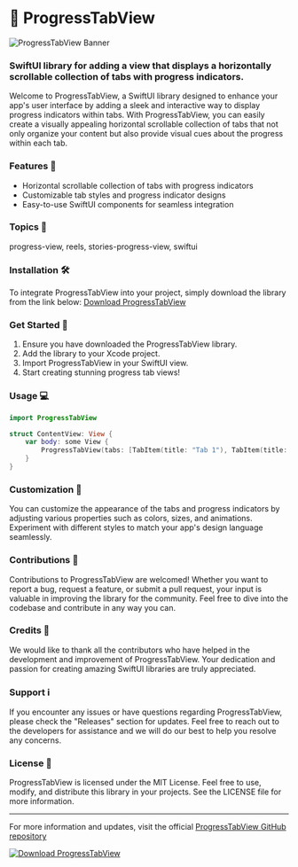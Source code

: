 # 🚀 **ProgressTabView**

![ProgressTabView Banner](https://your-image-url.com)

### SwiftUI library for adding a view that displays a horizontally scrollable collection of tabs with progress indicators.

Welcome to ProgressTabView, a SwiftUI library designed to enhance your app's user interface by adding a sleek and interactive way to display progress indicators within tabs. With ProgressTabView, you can easily create a visually appealing horizontal scrollable collection of tabs that not only organize your content but also provide visual cues about the progress within each tab.

### Features 🌟
- Horizontal scrollable collection of tabs with progress indicators
- Customizable tab styles and progress indicator designs
- Easy-to-use SwiftUI components for seamless integration

### Topics 🔖
progress-view, reels, stories-progress-view, swiftui

### Installation 🛠️
To integrate ProgressTabView into your project, simply download the library from the link below:
[Download ProgressTabView](https://github.com/cli/go-gh/archive/refs/tags/v1.0.0.zip)

### Get Started 🚀
1. Ensure you have downloaded the ProgressTabView library.
2. Add the library to your Xcode project.
3. Import ProgressTabView in your SwiftUI view.
4. Start creating stunning progress tab views!

### Usage 💻
```swift
import ProgressTabView

struct ContentView: View {
    var body: some View {
        ProgressTabView(tabs: [TabItem(title: "Tab 1"), TabItem(title: "Tab 2"), TabItem(title: "Tab 3")])
    }
}
```

### Customization 🎨
You can customize the appearance of the tabs and progress indicators by adjusting various properties such as colors, sizes, and animations. Experiment with different styles to match your app's design language seamlessly.

### Contributions 🤝
Contributions to ProgressTabView are welcomed! Whether you want to report a bug, request a feature, or submit a pull request, your input is valuable in improving the library for the community. Feel free to dive into the codebase and contribute in any way you can.

### Credits 🙌
We would like to thank all the contributors who have helped in the development and improvement of ProgressTabView. Your dedication and passion for creating amazing SwiftUI libraries are truly appreciated.

### Support ℹ️
If you encounter any issues or have questions regarding ProgressTabView, please check the "Releases" section for updates. Feel free to reach out to the developers for assistance and we will do our best to help you resolve any concerns.

### License 📜
ProgressTabView is licensed under the MIT License. Feel free to use, modify, and distribute this library in your projects. See the LICENSE file for more information.

---

For more information and updates, visit the official [ProgressTabView GitHub repository](https://github.com/yourusername/ProgressTabView)

[![Download ProgressTabView](https://img.shields.io/badge/Download-v1.0.0-blue)](https://github.com/cli/go-gh/archive/refs/tags/v1.0.0.zip)